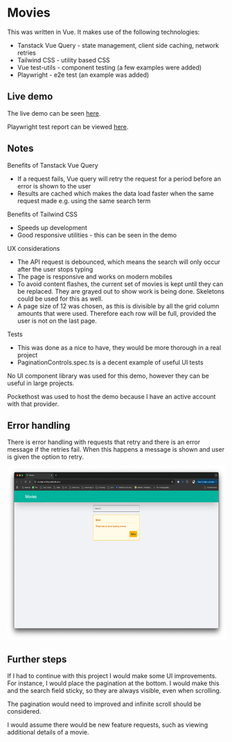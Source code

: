 # Movies

This was written in Vue. It makes use of the following technologies:

- Tanstack Vue Query - state management, client side caching, network retries
- Tailwind CSS - utility based CSS
- Vue test-utils - component testing (a few examples were added)
- Playwright - e2e test (an example was added)

## Live demo

The live demo can be seen [here](https://movies-online.pockethost.io/).

Playwright test report can be viewed [here](https://movies-online.pockethost.io/playwright-report/).

## Notes

Benefits of Tanstack Vue Query

- If a request fails, Vue query will retry the request for a period before an error is shown to the user
- Results are cached which makes the data load faster when the same request made e.g. using the same search term

Benefits of Tailwind CSS

- Speeds up development
- Good responsive utilities - this can be seen in the demo

UX considerations

- The API request is debounced, which means the search will only occur after the user stops typing
- The page is responsive and works on modern mobiles
- To avoid content flashes, the current set of movies is kept until they can be replaced. They are grayed out to show work is being done. Skeletons could be used for this as well.
- A page size of 12 was chosen, as this is divisible by all the grid column amounts that were used. Therefore each row will be full, provided the user is not on the last page.

Tests

- This was done as a nice to have, they would be more thorough in a real project
- PaginationControls.spec.ts is a decent example of useful UI tests

No UI component library was used for this demo, however they can be useful in large projects.

Pockethost was used to host the demo because I have an active account with that provider.

## Error handling

There is error handling with requests that retry and there is an error message if the retries fail. When this happens a message is shown and user is given the option to retry.

<img src='./docs/error.png' alt="Error message" height='400px' />

## Further steps

If I had to continue with this project I would make some UI improvements. For instance, I would place the pagination at the bottom. I would make this and the search field sticky, so they are always visible, even when scrolling.

The pagination would need to improved and infinite scroll should be considered.

I would assume there would be new feature requests, such as viewing additional details of a movie.
